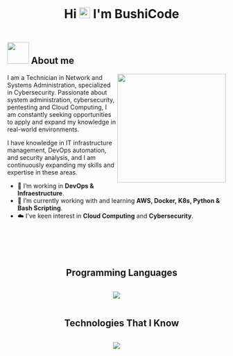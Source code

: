 <div id="user-content-toc">
  <ul align="center">
    <summary><h1 style="display: inline-block">Hi <img src="https://media.giphy.com/media/hvRJCLFzcasrR4ia7z/giphy.gif" width="25px"> I'm BushiCode</h1></summary>
  </ul>
</div>

## <picture><img src = "https://github.com/7oSkaaa/7oSkaaa/blob/main/Images/about_me.gif?raw=true" width = 50px></picture> About me

<picture> <img align="right" src="https://github.com/7oSkaaa/7oSkaaa/blob/main/Images/Right_Side.gif?raw=true" width = 250px></picture>

I am a Technician in Network and Systems Administration, specialized in Cybersecurity. Passionate about system administration, cybersecurity, pentesting and Cloud Computing, I am constantly seeking opportunities to apply and expand my knowledge in real-world environments.

I have knowledge in IT infrastructure management, DevOps automation, and security analysis, and I am continuously expanding my skills and expertise in these areas.
- 🔭 I’m working in **DevOps & Infraestructure**.
- 🌱 I’m currently working with and learning **AWS, Docker, K8s, Python & Bash Scripting**.
- ☁️ I've keen interest in **Cloud Computing** and **Cybersecurity**.
 <div id="user-content-toc">
  <ul align="center">
    <summary><h2 style="display: inline-block"></h2></summary>
  </ul>
</div>
<div id="user-content-toc">
  <ul align="center">
    <summary><h2 style="display: inline-block">Programming Languages</h2></summary>
  </ul>
</div>
<!--tech stack icons-->
<p align="center">
  <a href="https://skillicons.dev">
    <img src="https://skillicons.dev/icons?i=md,py,bash&perline=14" />
  </a>
</p>
 <div id="user-content-toc">
  <ul align="center">
    <summary><h2 style="display: inline-block">Technologies That I Know</h2></summary>
  </ul>
</div>
<!--tech stack icons-->
<p align="center">
  <a href="https://skillicons.dev">
    <img src="https://skillicons.dev/icons?i=git,docker,github,linux,mysql,vscode,kubernetes&perline=14" />
  </a>
</p>
<!--
**BushiCode47/BushiCode47** is a ✨ _special_ ✨ repository because its `README.md` (this file) appears on your GitHub profile.

Here are some ideas to get you started:
## Programming Languages

 
- 🔭 I’m currently working on ...
- 🌱 I’m currently learning ...
- 👯 I’m looking to collaborate on ...
- 🤔 I’m looking for help with ...
- 💬 Ask me about ...
- 📫 How to reach me: ...
- 😄 Pronouns: ...
- ⚡ Fun fact: ...
-->
